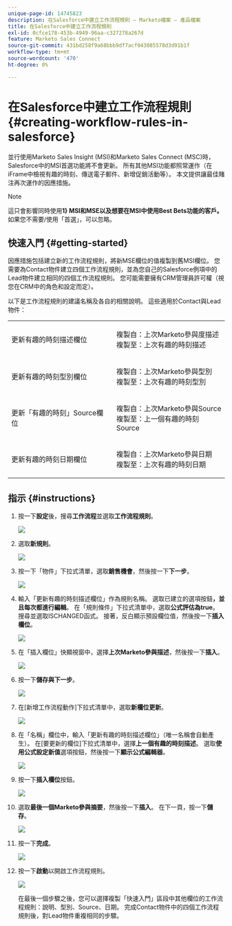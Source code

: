 ```yaml
---
unique-page-id: 14745823
description: 在Salesforce中建立工作流程規則 — Marketo檔案 — 產品檔案
title: 在Salesforce中建立工作流程規則
exl-id: 0cfce178-453b-4949-96aa-c327278a267d
feature: Marketo Sales Connect
source-git-commit: 431bd258f9a68bbb9df7acf043085578d3d91b1f
workflow-type: tm+mt
source-wordcount: '470'
ht-degree: 0%

---
```


# 在Salesforce中建立工作流程規則 {#creating-workflow-rules-in-salesforce}

並行使用Marketo Sales Insight (MSI)和Marketo Sales Connect (MSC)時，Salesforce中的MSI首選功能將不會更新。 所有其他MSI功能都照常運作（在iFrame中檢視有趣的時刻、傳送電子郵件、新增促銷活動等）。 本文提供讓最佳賭注再次運作的因應措施。

>[!NOTE]
>
>這只會影響同時使用&#x200B;**1&rbrace; MSI和MSE以及想要在MSI中使用Best Bets功能的客戶。**&#x200B;如果您不需要/使用「首選」，可以忽略。

## 快速入門 {#getting-started}

因應措施包括建立新的工作流程規則，將新MSE欄位的值複製到舊MSI欄位。 您需要為Contact物件建立四個工作流程規則，並為您自己的Salesforce例項中的Lead物件建立相同的四個工作流程規則。 您可能需要擁有CRM管理員許可權（視您在CRM中的角色和設定而定）。

以下是工作流程規則的建議名稱及各自的相關說明。 這些適用於Contact與Lead物件：

<table> 
 <colgroup> 
  <col> 
  <col> 
 </colgroup> 
 <tbody> 
  <tr> 
   <td>更新有趣的時刻描述欄位</td> 
   <td><p>複製自：上次Marketo參與度描述<br>複製至：上次有趣的時刻描述</p></td> 
  </tr> 
  <tr> 
   <td>更新有趣的時刻型別欄位</td> 
   <td><p>複製自：上次Marketo參與型別<br>複製至：上次有趣的時刻型別</p></td> 
  </tr> 
  <tr> 
   <td>更新「有趣的時刻」Source欄位</td> 
   <td><p>複製自：上次Marketo參與Source<br>複製至：上一個有趣的時刻Source</p></td> 
  </tr> 
  <tr> 
   <td>更新有趣的時刻日期欄位</td> 
   <td><p>複製自：上次Marketo參與日期<br>複製至：上次有趣的時刻日期</p></td> 
  </tr> 
 </tbody> 
</table>

## 指示 {#instructions}

1. 按一下&#x200B;**設定**&#x200B;後，搜尋&#x200B;**工作流程**&#x200B;並選取&#x200B;**工作流程規則**。

   ![](assets/one-1.png)

1. 選取&#x200B;**新規則**。

   ![](assets/two-1.png)

1. 按一下「物件」下拉式清單，選取&#x200B;**銷售機會**，然後按一下&#x200B;**下一步**。

   ![](assets/three-1.png)

1. 輸入「更新有趣的時刻描述欄位」作為規則名稱。 選取已建立的選項按鈕&#x200B;**，並且每次都進行編輯**。 在「規則條件」下拉式清單中，選取&#x200B;**公式評估為true**。 搜尋並選取ISCHANGED函式。 接著，反白顯示預設欄位值，然後按一下&#x200B;**插入欄位**。

   ![](assets/four-1.png)

1. 在「插入欄位」快顯視窗中，選擇&#x200B;**上次Marketo參與描述**，然後按一下&#x200B;**插入**。

   ![](assets/five-1.png)

1. 按一下&#x200B;**儲存與下一步**。

   ![](assets/6.png)

1. 在[新增工作流程動作]下拉式清單中，選取&#x200B;**新欄位更新**。

   ![](assets/seven.png)

1. 在「名稱」欄位中，輸入「更新有趣的時刻描述欄位」（唯一名稱會自動產生）。 在[要更新的欄位]下拉式清單中，選擇&#x200B;**上一個有趣的時刻描述**。 選取&#x200B;**使用公式設定新值**&#x200B;選項按鈕，然後按一下&#x200B;**顯示公式編輯器**。

   ![](assets/eight.png)

1. 按一下&#x200B;**插入欄位**&#x200B;按鈕。

   ![](assets/9a.png)

1. 選取&#x200B;**最後一個Marketo參與摘要**，然後按一下&#x200B;**插入**。 在下一頁，按一下&#x200B;**儲存**。

   ![](assets/nine.png)

1. 按一下&#x200B;**完成**。

   ![](assets/twelve.png)

1. 按一下&#x200B;**啟動**&#x200B;以開啟工作流程規則。

   ![](assets/thirteen.png)

   在最後一個步驟之後，您可以選擇複製「快速入門」區段中其他欄位的工作流程規則：說明、型別、Source、日期。 完成Contact物件中的四個工作流程規則後，對Lead物件重複相同的步驟。
